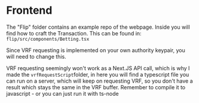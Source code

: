 # Frontend
The "Flip" folder contains an example repo of the webpage. Inside you will find how to craft the Transaction. This can be found in:
`flip/src/components/Betting.tsx`

Since VRF requesting is implemented on your own authority keypair, you will need to change this.

VRF requesting seemingly won't work as a Next.JS API call, which is why I made the `vrfRequestScript`folder, in here you will find a typescript file you can run on a server, which will keep on requesting VRF, so you don't have a result which stays the same in the VRF buffer.
Remember to compile it to javascript - or you can just run it with ts-node